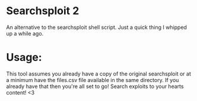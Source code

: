 Searchsploit 2
==============

An alternative to the searchsploit shell script. Just a quick thing I whipped up a while ago.


Usage:
===============

This tool assumes you already have a copy of the original searchsploit or at a minimum have the files.csv file available in the same directory. If you already have that then you're all set to go! Search exploits to your hearts content! <3
